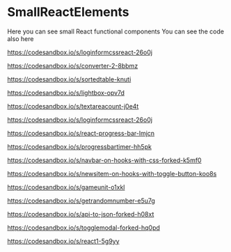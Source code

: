 # SmallReactElements
Here you can see small React functional components
You can see the code also here

https://codesandbox.io/s/loginformcssreact-26o0j

https://codesandbox.io/s/converter-2-8bbmz

https://codesandbox.io/s/sortedtable-knuti

https://codesandbox.io/s/lightbox-opv7d

https://codesandbox.io/s/textareacount-j0e4t

https://codesandbox.io/s/loginformcssreact-26o0j

https://codesandbox.io/s/react-progress-bar-lmjcn

https://codesandbox.io/s/progressbartimer-hh5pk

https://codesandbox.io/s/navbar-on-hooks-with-css-forked-k5mf0

https://codesandbox.io/s/newsitem-on-hooks-with-toggle-button-koo8s

https://codesandbox.io/s/gameunit-o1xkl

https://codesandbox.io/s/getrandomnumber-e5u7g

https://codesandbox.io/s/api-to-json-forked-h08xt

https://codesandbox.io/s/togglemodal-forked-hq0pd

https://codesandbox.io/s/react1-5g9yy
